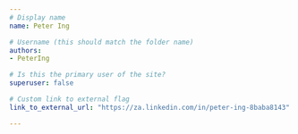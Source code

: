 ```yaml
---
# Display name
name: Peter Ing

# Username (this should match the folder name)
authors:
- PeterIng

# Is this the primary user of the site?
superuser: false

# Custom link to external flag
link_to_external_url: "https://za.linkedin.com/in/peter-ing-8baba8143"

---
```

